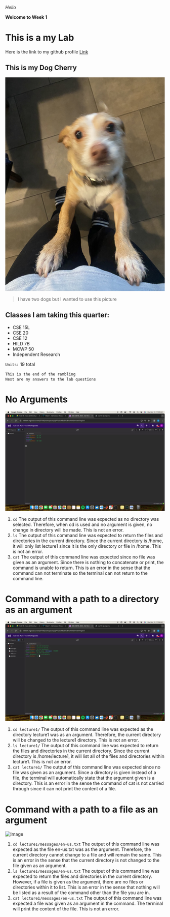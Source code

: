 _Hello_

__Welcome to Week 1__

This is a my Lab 
=========
Here is the link to my github profile [Link](https://github.com/nora-zajzon)

This is my Dog Cherry
---------
![Image](cherry.jpeg)
> I have two dogs but I wanted to use this picture

Classes I am taking this quarter:
---
* CSE 15L
* CSE 20
* CSE 12
* HILD 7B
* MCWP 50
* Independent Research
  
`Units:` 19 total

```
This is the end of the rambling
Next are my answers to the lab questions
```

No Arguments
=========
![Image](NoArgs.png)

1) `cd` The output of this command line was expected as no directory was selected. Therefore, when cd is used and no argument is given, no change in directory will be made. This is not an error.
2) `ls` The output of this command line was expected to return the files and directories in the current directory. Since the current directory is /home, it will only list lecture1 since it is the only directory or file in /home. This is not an error.
3) `cat` The output of this command line was expected since no file was given as an argument. Since there is nothing to concatenate or print, the command is unable to return. This is an error in the sense that the command can not terminate so the terminal can not return to the command line.

Command with a path to a directory as an argument
=========
![Image](Directory.png)

1) `cd lecture1/` The output of this command line was expected as the directory lecture1 was as an argument. Therefore, the current directory will be changed to the lecture1 directory. This is not an error.
2) `ls lecture1/` The output of this command line was expected to return the files and directories in the current directory. Since the current directory is /home/lecture1, it will list all of the files and directories within lecture1. This is not an error.
3) `cat lecture1/` The output of this command line was expected since no file was given as an argument. Since a directory is given instead of a file, the terminal will automatically state that the argument given is a directory. This is an error in the sense the command of cat is not carried through since it can not print the content of a file.

Command with a path to a file as an argument
=========
![Image](File.png)
1) `cd lecture1/messages/en-us.txt` The output of this command line was expected as the file en-us.txt was as the argument. Therefore, the current directory cannot change to a file and will remain the same. This is an error in the sense that the current directory is not changed to the file given as an argument.
2) `ls lecture1/messages/en-us.txt` The output of this command line was expected to return the files and directories in the current directory. However, if a file is given as the argument, there are no files or directories within it to list. This is an error in the sense that nothing will be listed as a result of the command other than the file you are in.
3) `cat lecture1/messages/en-us.txt` The output of this command line was expected a file was given as an argument in the command. The terminal will print the content of the file. This is not an error.
